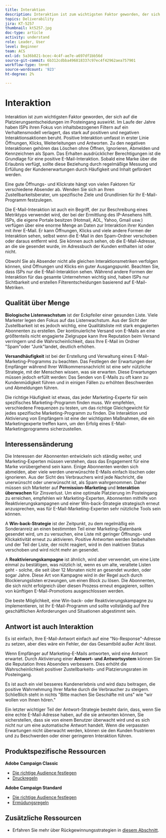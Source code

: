 ```yaml
---
title: Interaktion
description: Interaktion ist zum wichtigsten Faktor geworden, der sich auf die Platzierungsentscheidungen im Posteingang auswirkt.
topics: Deliverability
jira: KT-5257
thumbnail: kt5257.jpg
doc-type: article
activity: understand
role: Leader, User
level: Beginner
team: ACS
exl-id: 5a36b821-bcec-4c4f-ae7e-a697df1bb56d
source-git-commit: 6b312cdbba496818337c97ec4f42962aea757901
workflow-type: tm+mt
source-wordcount: '923'
ht-degree: 2%

---
```


# Interaktion

Interaktion ist zum wichtigsten Faktor geworden, der sich auf die Platzierungsentscheidungen im Posteingang auswirkt. Im Laufe der Jahre haben ISPs ihren Fokus von inhaltsbezogenen Filtern auf ein Verhaltensmodell verlagert, das stark auf positiven und negativen Interaktionsaktionen beruht. Positive Interaktion umfasst in erster Linie Öffnungen, Klicks, Weiterleitungen und Antworten. Zu den negativen Interaktionen gehören das Löschen ohne Öffnen, Ignorieren, Abmelden und Kennzeichnen als Spam. Das Erhalten ausdrücklicher Berechtigungen ist die Grundlage für eine positive E-Mail-Interaktion. Sobald eine Marke über die Erlaubnis verfügt, sollte diese Beziehung durch regelmäßige Messung und Erfüllung der Kundenerwartungen durch Häufigkeit und Inhalt gefördert werden.

Eine gute Öffnungs- und Klickrate hängt von vielen Faktoren für verschiedene Absender ab. Wenden Sie sich an Ihren Zustellbarkeitsberater, um spezifische Ziele und Grundlinien für Ihr E-Mail-Programm festzulegen.

Die E-Mail-Interaktion ist auch ein Begriff, der zur Beschreibung eines Metriktyps verwendet wird, der bei der Ermittlung des IP-Ansehens hilft. ISPs, die eigene Portale besitzen (Hotmail, AOL, Yahoo, Gmail usw.) verfügen über eine enorme Menge an Daten zur Interaktion ihrer Kunden mit ihrer E-Mail. Er kann Öffnungen, Klicks und viele andere Formen der Interaktion sehen, selbst wenn die E-Mail in den Spam-Ordner verschoben oder daraus entfernt wird. Sie können auch sehen, ob die E-Mail-Adresse, an die sie gesendet wurde, im Adressbuch der Kunden enthalten ist oder nicht.

Obwohl Sie als Absender nicht alle gleichen Interaktionsmetriken verfolgen können, sind Öffnungen und Klicks ein guter Ausgangspunkt. Beachten Sie, dass ISPs nur die E-Mail-Interaktion sehen. Während andere Formen der Interaktion für das gesamte Unternehmen wichtig sind, haben ISPs nur Sichtbarkeit und erstellen Filterentscheidungen basierend auf E-Mail-Metriken.

## Qualität über Menge

**Biologische Listenwachstum** ist der Eckpfeiler einer gesunden Liste. Viele Marketer legen den Fokus auf das Listenwachstum. Aus der Sicht der Zustellbarkeit ist es jedoch wichtig, eine Qualitätsliste mit stark engagierten Abonnenten zu erstellen. Der kontinuierliche Versand von E-Mails an eine größtenteils nicht engagierte Zielgruppe kann Ihre Reputation beim Versand verringern und die Wahrscheinlichkeit, dass Ihre E-Mail im Ordner &quot;Spam&quot;oder &quot;Junk&quot;landet, deutlich erhöhen.

**Versandhäufigkeit** ist bei der Erstellung und Verwaltung eines E-Mail-Marketing-Programms zu beachten. Das Festlegen der Erwartungen der Empfänger während Ihrer Willkommensnachricht ist eine sehr nützliche Strategie, mit der Menschen wissen, was sie erwarten. Diese Erwartungen müssen jedoch erfüllt werden: Das Senden von E-Mails zu oft kann zu Kundenmüdigkeit führen und in einigen Fällen zu erhöhten Beschwerden und Abmeldungen führen.

Die richtige Häufigkeit ist etwas, das jeder Marketing-Experte für sein spezifisches Marketing-Programm finden muss. Wir empfehlen, verschiedene Frequenzen zu testen, um das richtige Gleichgewicht für jedes spezifische Marketing-Programm zu finden. Die Interaktion und Aktivierung von Empfängern ist eine der wichtigsten Maßnahmen, die ein Marketingexperte treffen kann, um den Erfolg eines E-Mail-Marketingprogramms sicherzustellen.

## Interessensänderung

Die Interessen der Abonnenten entwickeln sich ständig weiter, und Marketing-Experten müssen verstehen, dass das Engagement für eine Marke vorübergehend sein kann. Einige Abonnenten werden sich abmelden, aber viele werden unerwünschte E-Mails einfach löschen oder ignorieren. Aus der Sicht des Verbrauchers wird jede Nachricht, die unerwünscht oder unerwünscht ist, als Spam wahrgenommen. Daher müssen sich Marketer auf **Permission-Marketing** und **Interaktion überwachen** für Zinsverlust. Um eine optimale Platzierung im Posteingang zu erreichen, empfehlen wir Marketing-Experten, Abonnenten mithilfe von Reaktivierungskampagnen und einer Win-back-Strategie strategisch erneut anzusprechen, was für E-Mail-Marketing-Experten sehr nützliche Tools sein können.

A **Win-back-Strategie** ist der Zeitpunkt, zu dem regelmäßig ein Sonderanreiz an einen bestimmten Teil einer Marketing-Datenbank gesendet wird, um zu versuchen, eine Liste mit geringer Öffnungs- und Klickaktivität erneut zu aktivieren. Positive Antworten werden beibehalten und der Teil der Liste, der nicht reagiert, wird in den inaktiven Status verschoben und wird nicht mehr an gesendet.

A **Reaktivierungskampagne** ist ähnlich, wird aber verwendet, um eine Liste einmal zu bestätigen, was nützlich ist, wenn es um alte, veraltete Listen geht - solche, die seit über 12 Monaten nicht an gesendet wurden, oder sogar Jahre. Diese Art von Kampagne wird in der Regel auch durch Blockierungslisten erzwungen, um einen Block zu lösen. Die Abonnenten, die sich nicht erfolgreich über diesen Prozess erneut engagieren, sollten von künftigen E-Mail-Promotions ausgeschlossen werden.

Die beste Möglichkeit, eine Win-back- oder Reaktivierungskampagne zu implementieren, ist Ihr E-Mail-Programm und sollte vollständig auf Ihre geschäftlichen Anforderungen und Situationen abgestimmt sein.

## Antwort ist auch Interaktion

Es ist einfach, Ihre E-Mail-Antwort einfach auf eine &quot;No-Response&quot;-Adresse zu setzen, aber dies wäre ein Fehler, der das Gesamtbild außer Acht lässt.

Wenn Empfänger auf Marketing-E-Mails antworten, wird eine Antwort erwartet. Durch Aktivierung einer **Antwort- und Antwortsystem** können Sie die Reputation Ihres Absenders verbessern. Dies erhöht die Wahrscheinlichkeit positiver Zustellbarkeits- und Platzierungsraten im Posteingang.

Es ist auch ein viel besseres Kundenerlebnis und wird dazu beitragen, die positive Wahrnehmung Ihrer Marke durch die Verbraucher zu steigern. Schließlich steht in nichts &quot;Bitte machen Sie Geschäfte mit uns&quot; wie &quot;wir wollen von Ihnen hören.&quot;

Ein letzter wichtiger Teil der Antwort-Strategie besteht darin, dass, wenn Sie eine echte E-Mail-Adresse haben, auf die sie antworten können, Sie sicherstellen, dass sie von einem Benutzer überwacht wird und es sich nicht nur um eine automatische Antwort handelt. Wenn die verpassten Erwartungen nicht überwacht werden, können sie den Kunden frustrieren und zu Beschwerden oder einer geringeren Interaktion führen.

## Produktspezifische Ressourcen

**Adobe Campaign Classic**

* [Die richtige Audience festlegen](https://experienceleague.adobe.com/docs/campaign-standard/using/communication-channels/delivery-bestpractices/define-the-right-audience.html#communication-channels)
* [Druckregeln](https://experienceleague.adobe.com/docs/campaign-classic/using/orchestrating-campaigns/campaign-optimization/pressure-rules.html)

**Adobe Campaign Standard**

* [Die richtige Audience festlegen](https://experienceleague.adobe.com/docs/campaign-standard/using/communication-channels/delivery-bestpractices/define-the-right-audience.html)
* [Ermüdungsregeln](https://experienceleague.adobe.com/docs/campaign-standard/using/testing-and-sending/working-with-typology-rules/fatigue-rules.html)

## Zusätzliche Ressourcen

* Erfahren Sie mehr über Rückgewinnungsstrategien in [diesem Abschnitt](/help/additional-resources/re-engagement.md).
